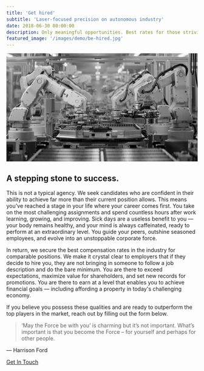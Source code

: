 ```yaml
---
title: 'Get hired'
subtitle: 'Laser-focused precision on autonomous industry'
date: 2018-06-30 00:00:00
description: Only meaningful opportunities. Best rates for those striving for excellence.
featured_image: '/images/demo/be-hired.jpg'
---
```


![](/images/demo/be-hired-2.jpg)

## A stepping stone to success.

This is not a typical agency. We seek candidates who are confident in their ability to achieve far more than their current position allows. This means you’ve reached a stage in your life where your career comes first. You take on the most challenging assignments and spend countless hours after work learning, growing, and improving. Sick days are a useless benefit to you — your body remains healthy, and your mind is always caffeinated, ready to perform at an extraordinary level. You guide your peers, outshine seasoned employees, and evolve into an unstoppable corporate force.

In return, we secure the best compensation rates in the industry for comparable positions. We make it crystal clear to employers that if they decide to hire you, they are not bringing in someone to follow a job description and do the bare minimum. You are there to exceed expectations, maximize value for shareholders, and set new records for promotions. You are there to earn at a level that enables you to achieve financial goals — including affording a property in today's challenging economy.

If you believe you possess these qualities and are ready to outperform the top players in the market, reach out by filling out the form below.


> ‘May the Force be with you’ is charming but it’s not important. What’s important is that you become the Force – for yourself and perhaps for other people.

— Harrison Ford

<a href="https://autonomyheroes.com/get-hired" class="button button--large">Get In Touch</a>
